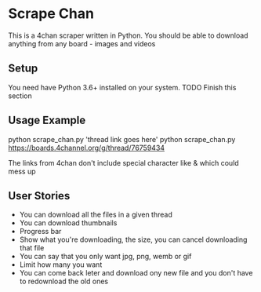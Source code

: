 # Scrape Chan

This is a 4chan scraper written in Python. You should be able to download anything from any board - images and videos

## Setup

You need have Python 3.6+ installed on your system.
TODO Finish this section

## Usage Example

python scrape_chan.py 'thread link goes here'
python scrape_chan.py https://boards.4channel.org/g/thread/76759434

The links from 4chan don't include special character like & which could mess up 


## User Stories

- You can download all the files in a given thread
- You can download thumbnails
- Progress bar
- Show what you're downloading, the size, you can cancel downloading that file
- You can say that you only want jpg, png, wemb or gif
- Limit how many you want
- You can come back leter and download ony new file and you don't have to redownload the old ones